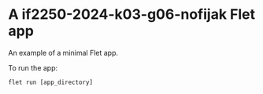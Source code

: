 # A if2250-2024-k03-g06-nofijak Flet app

An example of a minimal Flet app.

To run the app:

```
flet run [app_directory]
```